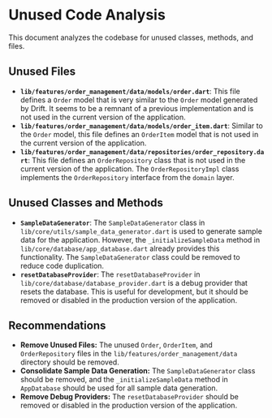 # Unused Code Analysis

This document analyzes the codebase for unused classes, methods, and files.

## Unused Files

- **`lib/features/order_management/data/models/order.dart`**: This file defines a `Order` model that is very similar to the `Order` model generated by Drift. It seems to be a remnant of a previous implementation and is not used in the current version of the application.
- **`lib/features/order_management/data/models/order_item.dart`**: Similar to the `Order` model, this file defines an `OrderItem` model that is not used in the current version of the application.
- **`lib/features/order_management/data/repositories/order_repository.dart`**: This file defines an `OrderRepository` class that is not used in the current version of the application. The `OrderRepositoryImpl` class implements the `OrderRepository` interface from the `domain` layer.

## Unused Classes and Methods

- **`SampleDataGenerator`**: The `SampleDataGenerator` class in `lib/core/utils/sample_data_generator.dart` is used to generate sample data for the application. However, the `_initializeSampleData` method in `lib/core/database/app_database.dart` already provides this functionality. The `SampleDataGenerator` class could be removed to reduce code duplication.
- **`resetDatabaseProvider`**: The `resetDatabaseProvider` in `lib/core/database/database_provider.dart` is a debug provider that resets the database. This is useful for development, but it should be removed or disabled in the production version of the application.

## Recommendations

- **Remove Unused Files:** The unused `Order`, `OrderItem`, and `OrderRepository` files in the `lib/features/order_management/data` directory should be removed.
- **Consolidate Sample Data Generation:** The `SampleDataGenerator` class should be removed, and the `_initializeSampleData` method in `AppDatabase` should be used for all sample data generation.
- **Remove Debug Providers:** The `resetDatabaseProvider` should be removed or disabled in the production version of the application.
